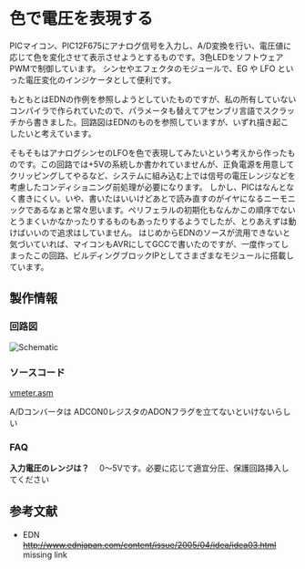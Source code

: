 # 色で電圧を表現する

PICマイコン、PIC12F675にアナログ信号を入力し、A/D変換を行い、電圧値に応じて色を変化させて表示させようとするものです。3色LEDをソフトウェアPWMで制御しています。
シンセやエフェクタのモジュールで、EG や LFO といった電圧変化のインジケータとして便利です。

もともとはEDNの作例を参照しようとしていたものですが、私の所有していないコンパイラで作られていたので、パラメータも替えてアセンブリ言語でスクラッチから書きました。回路図はEDNのものを参照していますが、いずれ描き起こしたいと考えています。

そもそもはアナログシンセのLFOを色で表現してみたいという考えから作ったものです。この回路では+5Vの系統しか書かれていませんが、正負電源を用意してクリッピングしてやるなど、システムに組み込む上では信号の電圧レンジなどを考慮したコンディショニング前処理が必要になります。
しかし、PICはなんとなく書きにくい。いや、書いたはいいけどあとで読み直すのがイヤになるニーモニックであるなぁと常々思います。ペリフェラルの初期化もなんかこの順序でないとうまくいかなかったりするものもあったりするようでしたが、とりあえずは動けばいいので追求はしていません。
はじめからEDNのソースが流用できないと気づいていれば、マイコンもAVRにしてGCCで書いたのですが、一度作ってしまったこの回路、ビルディングブロックIPとしてさまざまなモジュールに搭載しています。


## 製作情報
### 回路図
![Schematic](https://gyazo.com/3ec91ff51bc5b80e5359393967526873/max_size/480)

### ソースコード
[vmeter.asm](vmeter.asm)

A/Dコンバータは ADCON0レジスタのADONフラグを立てないといけないらしい

### FAQ
**入力電圧のレンジは？**
　0～5Vです。必要に応じて適宜分圧、保護回路挿入してください


## 参考文献
- EDN　~~http://www.ednjapan.com/content/issue/2005/04/idea/idea03.html~~ missing link


